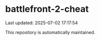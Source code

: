 # battlefront-2-cheat

Last updated: 2025-07-02 17:17:54

This repository is automatically maintained.
